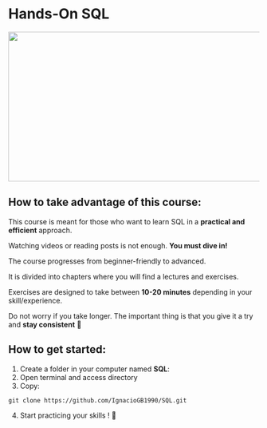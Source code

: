# Hands-On SQL

<img src="https://upload.wikimedia.org/wikipedia/commons/8/87/Sql_data_base_with_logo.png" width=600 height=300></img>

## How to take advantage of this course:

This course is meant for those who want to learn SQL in a **practical and efficient** approach. 

Watching videos or reading posts is not enough. **You must dive in!**

The course progresses from beginner-friendly to advanced.

It is divided into chapters where you will find a lectures and exercises.

Exercises are designed to take between **10-20 minutes** depending in your skill/experience.

Do not worry if you take longer. The important thing is that you give it a try and **stay consistent** 💪

## How to get started:
1. Create a folder in your computer named **SQL**:
2. Open terminal and access directory
3. Copy:
~~~
git clone https://github.com/IgnacioGB1990/SQL.git
~~~
4. Start practicing your skills ! 🚀


